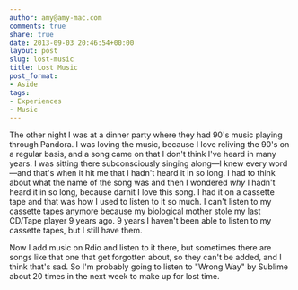 ```yaml
---
author: amy@amy-mac.com
comments: true
share: true
date: 2013-09-03 20:46:54+00:00
layout: post
slug: lost-music
title: Lost Music
post_format:
- Aside
tags:
- Experiences
- Music
---
```


The other night I was at a dinner party where they had 90's music playing through Pandora. I was loving the music, because I love reliving the 90's on a regular basis, and a song came on that I don't think I've heard in many years. I was sitting there subconsciously singing along—I knew every word—and that's when it hit me that I hadn't heard it in so long. I had to think about what the name of the song was and then I wondered _why_ I hadn't heard it in so long, because darnit I love this song. I had it on a cassette tape and that was how I used to listen to it so much. I can't listen to my cassette tapes anymore because my biological mother stole my last CD/Tape player 9 years ago. 9 years I haven't been able to listen to my cassette tapes, but I still have them.

Now I add music on Rdio and listen to it there, but sometimes there are songs like that one that get forgotten about, so they can't be added, and I think that's sad. So I'm probably going to listen to "Wrong Way" by Sublime about 20 times in the next week to make up for lost time.

